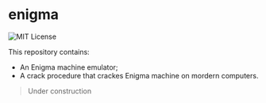 # enigma

![MIT License](https://img.shields.io/github/license/Lancern/enigma)

This repository contains:

- An Enigma machine emulator;
- A crack procedure that crackes Enigma machine on mordern computers.

> Under construction
